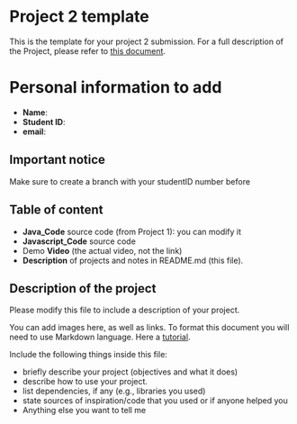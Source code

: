 # Project 2 template #

This is the template for your project 2 submission. For a full description of the Project, please refer to [this document](https://docs.google.com/document/d/1jmFpRdEZJ_Cmk9Hp1q_I7Co9vRo-d5a3fUHcKBYSAPk/edit?usp=sharing).

# Personal information to add

* **Name**:
* **Student ID**:
* **email**:

## Important notice

Make sure to create a branch with your studentID number before

## Table of content

* **Java_Code** source code (from Project 1): you can modify it
* **Javascript_Code** source code
* Demo **Video** (the actual video, not the link)
* **Description** of projects and notes in README.md (this file). 

## Description of the project

Please modify this file to include a description of your project.

You can add images here, as well as links. 
To format this document you will need to use Markdown language. Here a [tutorial](https://bitbucket.org/tutorials/markdowndemo).

Include the following things inside this file:

* briefly describe your project (objectives and what it does)
* describe how to use your project.
* list dependencies, if any (e.g., libraries you used)
* state sources of inspiration/code that you used or if anyone helped you
* Anything else you want to tell me